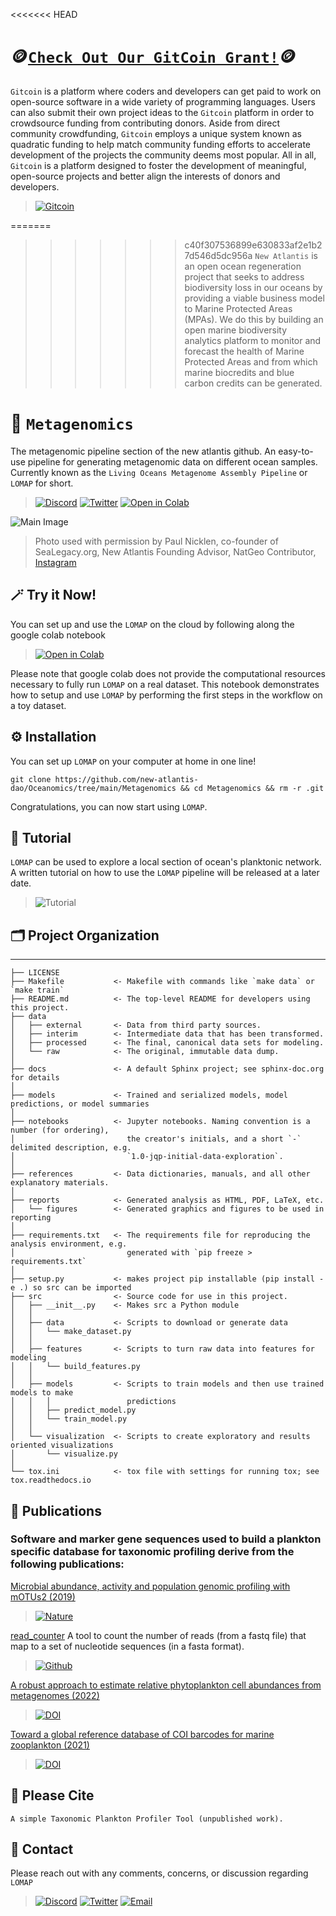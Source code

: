 <<<<<<< HEAD
# 🪙[`Check Out Our GitCoin Grant!`](https://gitcoin.co/grants/7126/new-atlantis-unlocking-marine-biodiversity-blue-c)🪙

`Gitcoin` is a platform where coders and developers can get paid to work on open-source software in a wide variety of programming languages. Users can also submit their own project ideas to the `Gitcoin` platform in order to crowdsource funding from contributing donors. Aside from direct community crowdfunding, `Gitcoin` employs a unique system known as quadratic funding to help match community funding efforts to accelerate development of the projects the community deems most popular. All in all, `Gitcoin` is a platform designed to foster the development of meaningful, open-source projects and better align the interests of donors and developers.

> [![Gitcoin](https://img.shields.io/badge/GitCoin-New%20Atlantis-F3587D)](https://gitcoin.co/grants/7126/new-atlantis-unlocking-marine-biodiversity-blue-c)

=======
>>>>>>> c40f307536899e630833af2e1b27d546d5dc956a
`New Atlantis` is an open ocean regeneration project that seeks to address biodiversity loss in our oceans by providing a viable business model to Marine Protected Areas (MPAs).  We do this by building an open marine biodiversity analytics platform to monitor and forecast the health of Marine Protected Areas and from which marine biocredits and blue carbon credits can be generated.


# 🧬 `Metagenomics`

The metagenomic pipeline section of the new atlantis github. An easy-to-use pipeline for generating metagenomic data on different ocean samples.
Currently known as the `Living Oceans Metagenome Assembly Pipeline` or `LOMAP` for short.

> [![Discord](https://img.shields.io/badge/Discord-New%20Atlantis-7289da)](https://discord.gg/newatlantis)
[![Twitter](https://img.shields.io/badge/Twitter-%40NewAtlantisDAO-00acee)](https://twitter.com/NewAtlantisDAO)
[![Open in Colab](https://colab.research.google.com/assets/colab-badge.svg)](https://colab.research.google.com/github/new-atlantis-dao/Metagenomics/blob/main/notebooks/Run_MTG_taxa_profiler.ipynb)

![Main Image](https://github.com/new-atlantis-dao/presentations/blob/main/Orcas%20Norway-220116-00461.jpg)
>Photo used with permission by Paul Nicklen, co-founder of SeaLegacy.org, New Atlantis Founding Advisor, NatGeo Contributor, [Instagram](https://www.instagram.com/paulnicklen/) 




## 🪄 Try it Now!
You can set up and use the `LOMAP` on the cloud by following along the google colab notebook

>[![Open in Colab](https://colab.research.google.com/assets/colab-badge.svg)](https://colab.research.google.com/github/new-atlantis-dao/Metagenomics/blob/main/notebooks/Run_MTG_taxa_profiler.ipynb)

Please note that google colab does not provide the computational resources necessary to fully run `LOMAP` on a real dataset. This notebook demonstrates how to setup and use `LOMAP` by performing the first steps in the workflow on a toy dataset.


## ⚙️ Installation
You can set up `LOMAP` on your computer at home in one line!
```
git clone https://github.com/new-atlantis-dao/Oceanomics/tree/main/Metagenomics && cd Metagenomics && rm -r .git
```
Congratulations, you can now start using `LOMAP`.

## 📯 Tutorial
`LOMAP` can be used to explore  a local section of ocean's planktonic network. A written tutorial on how to use the `LOMAP` pipeline will be released at a later date.

> ![Tutorial](https://img.shields.io/badge/LOMAP-Tutorial-%23d8b365)



## 🗂 Project Organization
------------

    ├── LICENSE
    ├── Makefile           <- Makefile with commands like `make data` or `make train`
    ├── README.md          <- The top-level README for developers using this project.
    ├── data
    │   ├── external       <- Data from third party sources.
    │   ├── interim        <- Intermediate data that has been transformed.
    │   ├── processed      <- The final, canonical data sets for modeling.
    │   └── raw            <- The original, immutable data dump.
    │
    ├── docs               <- A default Sphinx project; see sphinx-doc.org for details
    │
    ├── models             <- Trained and serialized models, model predictions, or model summaries
    │
    ├── notebooks          <- Jupyter notebooks. Naming convention is a number (for ordering),
    │                         the creator's initials, and a short `-` delimited description, e.g.
    │                         `1.0-jqp-initial-data-exploration`.
    │
    ├── references         <- Data dictionaries, manuals, and all other explanatory materials.
    │
    ├── reports            <- Generated analysis as HTML, PDF, LaTeX, etc.
    │   └── figures        <- Generated graphics and figures to be used in reporting
    │
    ├── requirements.txt   <- The requirements file for reproducing the analysis environment, e.g.
    │                         generated with `pip freeze > requirements.txt`
    │
    ├── setup.py           <- makes project pip installable (pip install -e .) so src can be imported
    ├── src                <- Source code for use in this project.
    │   ├── __init__.py    <- Makes src a Python module
    │   │
    │   ├── data           <- Scripts to download or generate data
    │   │   └── make_dataset.py
    │   │
    │   ├── features       <- Scripts to turn raw data into features for modeling
    │   │   └── build_features.py
    │   │
    │   ├── models         <- Scripts to train models and then use trained models to make
    │   │   │                 predictions
    │   │   ├── predict_model.py
    │   │   └── train_model.py
    │   │
    │   └── visualization  <- Scripts to create exploratory and results oriented visualizations
    │       └── visualize.py
    │
    └── tox.ini            <- tox file with settings for running tox; see tox.readthedocs.io

## 📜 Publications
### Software and marker gene sequences used to build a plankton specific database for taxonomic profiling derive from the following publications:

[Microbial abundance, activity and population genomic profiling with mOTUs2 (2019)](https://www.nature.com/articles/s41467-019-08844-4)
> [![Nature](https://img.shields.io/badge/Nature-s41467--019--08844--4-F39B7F)](https://www.nature.com/articles/s41467-019-08844-4)


[read_counter](https://github.com/AlessioMilanese/read_counter)
A tool to count the number of reads (from a fastq file) that map to a set of nucleotide sequences (in a fasta format).
> [![Github](https://img.shields.io/badge/GitHub-read_counter-6e5494)](https://github.com/AlessioMilanese/read_counter)


[A robust approach to estimate relative phytoplankton cell abundances from metagenomes (2022)](https://onlinelibrary.wiley.com/doi/full/10.1111/1755-0998.13592)
> [![DOI](https://img.shields.io/badge/DOI-10.1111%2F1755--0998.13592-B31B1B)](https://onlinelibrary.wiley.com/doi/full/10.1111/1755-0998.13592)

[Toward a global reference database of COI barcodes for marine zooplankton (2021)](https://link.springer.com/article/10.1007/s00227-021-03887-y)
> [![DOI](https://img.shields.io/badge/DOI-10.1007%2Fs00227--021--03887--y-B31B1B)](https://link.springer.com/article/10.1007/s00227-021-03887-y)

## 📝 Please Cite
```
A simple Taxonomic Plankton Profiler Tool (unpublished work).
```
## 📲 Contact
Please reach out with any comments, concerns, or discussion regarding `LOMAP`

> [![Discord](https://img.shields.io/badge/Discord-New%20Atlantis-7289da)](https://discord.gg/newatlantis)
[![Twitter](https://img.shields.io/badge/Twitter-%40NewAtlantisDAO-00acee)](https://twitter.com/NewAtlantisDAO)
[![Email](https://img.shields.io/badge/Email-tom%40newatlantis.io-%23ffce00)](tom@newatlantis.io)

